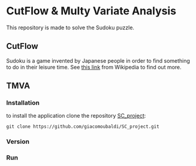 



# CutFlow & Multy Variate Analysis
This repository is made to solve the Sudoku puzzle.

## CutFlow
Sudoku is a game invented by Japanese people in order to find something to do in their leisure time.
See [this link](https://it.wikipedia.org/wiki/Sudoku) from Wikipedia to find out more.

## TMVA

### Installation
to install the application clone the repository [SC_project](https://github.com/giacomoubaldi/SC_project.git):

```
git clone https://github.com/giacomoubaldi/SC_project.git
```

### Version

### Run

